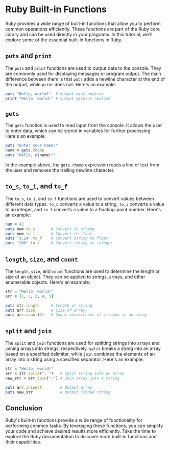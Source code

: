 # Ruby Built-in Functions

Ruby provides a wide range of built-in functions that allow you to perform common operations efficiently. These functions are part of the Ruby core library and can be used directly in your programs. In this tutorial, we'll explore some of the essential built-in functions in Ruby.

## `puts` and `print`

The `puts` and `print` functions are used to output data to the console. They are commonly used for displaying messages or program output. The main difference between them is that `puts` adds a newline character at the end of the output, while `print` does not. Here's an example:

```ruby
puts "Hello, world!"  # Output with newline
print "Hello, world!" # Output without newline
```

## `gets`

The `gets` function is used to read input from the console. It allows the user to enter data, which can be stored in variables for further processing. Here's an example:

```ruby
puts "Enter your name:"
name = gets.chomp
puts "Hello, #{name}!"
```

In the example above, the `gets.chomp` expression reads a line of text from the user and removes the trailing newline character.

## `to_s`, `to_i`, and `to_f`

The `to_s`, `to_i`, and `to_f` functions are used to convert values between different data types. `to_s` converts a value to a string, `to_i` converts a value to an integer, and `to_f` converts a value to a floating-point number. Here's an example:

```ruby
num = 42
puts num.to_s       # Convert to string
puts num.to_f       # Convert to float
puts "3.14".to_f    # Convert string to float
puts "100".to_i     # Convert string to integer
```

## `length`, `size`, and `count`

The `length`, `size`, and `count` functions are used to determine the length or size of an object. They can be applied to strings, arrays, and other enumerable objects. Here's an example:

```ruby
str = "Hello, world!"
arr = [1, 2, 3, 4, 5]

puts str.length     # Length of string
puts arr.size       # Size of array
puts arr.count(3)   # Count occurrences of a value in an array
```

## `split` and `join`

The `split` and `join` functions are used for splitting strings into arrays and joining arrays into strings, respectively. `split` breaks a string into an array based on a specified delimiter, while `join` combines the elements of an array into a string using a specified separator. Here's an example:

```ruby
str = "Hello, world!"
arr = str.split(", ")   # Split string into an array
new_str = arr.join("-") # Join array into a string

puts arr.inspect        # Output array
puts new_str            # Output joined string
```

## Conclusion

Ruby's built-in functions provide a wide range of functionality for performing common tasks. By leveraging these functions, you can simplify your code and achieve desired results more efficiently. Take the time to explore the Ruby documentation to discover more built-in functions and their capabilities.
